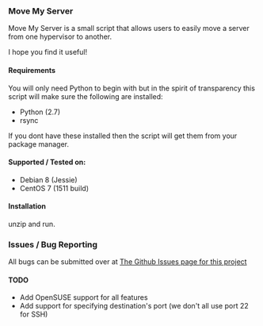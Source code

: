 ### Move My Server

Move My Server is a small script that allows users to easily move a server from one hypervisor to another.

I hope you find it useful!

#### Requirements

You will only need Python to begin with but in the spirit of transparency this script will make sure the following are installed:

- Python (2.7)
- rsync

If you dont have these installed then the script will get them from your package manager.

#### Supported / Tested on:

- Debian 8 (Jessie)
- CentOS 7 (1511 build)

#### Installation
unzip and run.

### Issues / Bug Reporting

All bugs can be submitted over at [The Github Issues page for this project](https://github.com/Deminarcis/move-my-server/issues)

#### TODO
- Add OpenSUSE support for all features
- Add support for specifying destination's port (we don't all use port 22 for SSH)
